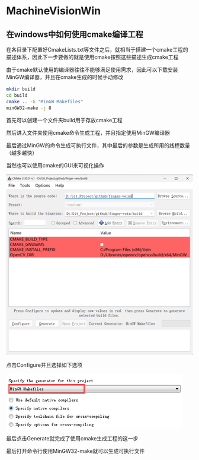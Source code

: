 # MachineVisionWin

## 在windows中如何使用cmake编译工程

在各目录下配置好CmakeLists.txt等文件之后，就相当于搭建一个cmake工程的描述体系，因此下一步要做的就是使用cmake按照这些描述生成cmake工程

由于cmake默认使用的编译器往往不能够满足使用需求，因此可以下载安装MinGW编译器，并且在cmake生成的时候手动修改

```bash
mkdir build
cd build
cmake .. -G "MinGW Makefiles"
minGW32-make -j 8
```

首先可以创建一个文件夹build用于存放cmake工程

然后进入文件夹使用cmake命令生成工程，并且指定使用MinGW编译器

最后通过MinGW的命令生成可执行文件，其中最后的参数是生成所用的线程数量（越多越快）

当然也可以使用cmake的GUI来可视化操作

<img src="README.assets/image.png" alt="image" style="zoom:50%;" />

点击Configure并且选择如下选项

![image-1](README.assets/image-1.png)

最后点击Generate就完成了使用cmake生成工程的这一步

最后打开命令行使用MinGW32-make就可以生成可执行文件